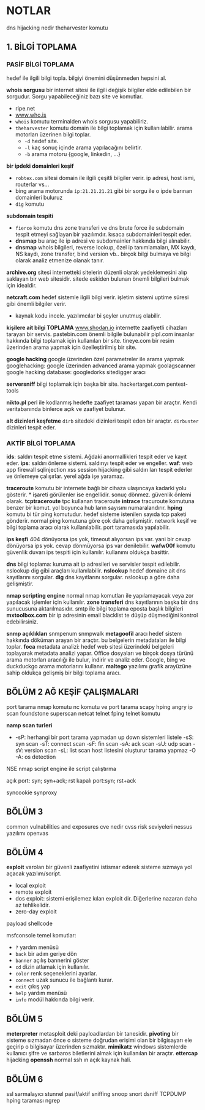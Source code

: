 # NOTLAR

dns hijacking nedir
theharvester komutu

## 1. BİLGİ TOPLAMA

### PASİF BİLGİ TOPLAMA
hedef ile ilgili bilgi topla. bilgiyi önemini düşünmeden hepsini al.

__whois sorgusu__ bir internet sitesi ile ilgili değişik bilgiler elde edilebilen bir sorgudur. Sorgu yapabileceğiniz bazı site ve komutlar.
* ripe.net
* www.who.is
* `whois` komutu terminalden whois sorgusu yapabiliriz.
* `theharvester` komutu domain ile bilgi toplamak için kullanılabilir. arama motorları üzerinen bilgi toplar.
    * `-d` hedef site.
    * `-l` kaç sonuç içinde arama yapılacağını belirtir.
    * `-b` arama motoru {google, linkedin, ...}

__bir ipdeki domainleri keşif__
* `robtex.com` sitesi domain ile ilgili çeşitli bilgiler verir. ip adresi, host ismi, routerlar vs...
* bing arama motorunda `ip:21.21.21.21` gibi bir sorgu ile o ipde barınan domainleri buluruz
* `dig` komutu

__subdomain tespiti__
* `fierce` komutu dns zone transferi ve dns brute force ile subdomain tespit etmeyi sağlayan bir yazılımdır. kısaca subdomainleri tespit eder.
* __dnsmap__ bu araç ile ip adresi ve subdomainler hakkında bilgi alınabilir.
* __dnsmap__ whois bilgileri, reverse lookup, özel ip tanımlamaları, MX kaydı, NS kaydı, zone transfer, bind version vb.. birçok bilgi bulmaya ve bilgi olarak analiz etmenize olanak tanır.

__archive.org__ sitesi internetteki sitelerin düzenli olarak yedeklemesini alıp saklayan bir web sitesidir. sitede eskiden bulunan önemli bilgileri bulmak için idealdir.

__netcraft.com__ hedef sistemle ilgili bilgi verir. işletim sistemi uptime süresi gibi önemli bilgiler verir.

* kaynak kodu incele. yazılımcılar bi şeyler unutmuş olabilir.

__kişilere ait bilgi TOPLAMA__
www.shodan.io internette zaafiyetli cihazları tarayan bir servis.
pastebin.com önemli bilgile bulunabilir
pipl.com insanlar hakkında bilgi toplamak için kullanılan bir site.
tineye.com bir resim üzerinden arama yapmak için özelleştirilmiş bir site.


__google hacking__ google üzerinden özel parametreler ile arama yapmak
googlehacking: google üzerinden advanced arama yapmak
goolagscanner
google hacking database: googledorks
sitedigger aracı


__serversniff__ bilgi toplamak için başka bir site.
hackertarget.com
pentest-tools

__nikto.pl__ perl ile kodlanmış hedefte zaafiyet taraması yapan bir araçtır. Kendi veritabanında binlerce açık ve zaafiyet bulunur. 

__alt dizinleri keşfetme__
`dirb` sitedeki dizinleri tespit eden bir araçtır.
`dirbuster` dizinleri tespit eder.

### AKTİF BİLGİ TOPLAMA

__ids__: saldırı tespit etme sistemi. Ağdaki anormallikleri tespit eder ve kayıt eder.
__ips__: saldırı önleme sistemi. saldırıyı tespit eder ve engeller.
__waf__: web app firewall sqlinjection xss session hijacking gibi saldırı ları tespit ederler ve önlemeye çalışırlar. yerel ağda işe yaramaz.

__traceroute__ komutu bir internete bağlı bir cihaza ulaşıncaya kadarki yolu gösterir. * işareti görülenler ise engellidir. sonuç dönmez. güvenlik önlemi olarak.
__tcptraceroute__ tpc kullanan traceroute
__intrace__ tracuroute komutuna benzer bir komut. yol boyunca hub ların sayısını numaralandırır.
__hping__ komutu bi tür ping komutudur. hedef sisteme istenilen sayıda tcp paketi gönderir. normal ping komutuna göre çok daha gelişmiştir. network keşif  ve bilgi toplama aracı olarak kullanılabilir. port taramasıda yapılabilir.


__ips keşfi__ 404 dönüyorsa ips yok, timeout alıyorsan ips var. yani bir cevap dönüyorsa ips yok. cevap dönmüyorsa ips var denilebilir.
__wafw00f__ komutu güvenlik duvarı ips tespiti için kullanılır. kullanımı oldukça basittir.

__dns__ bilgi toplama: kuruma ait ip adresileri ve servisler tespit edilebilir. nslookup dig gibi araçları kullanılabilir.
__nslookup__ hedef domaine ait dns kayıtlarını sorgular.
__dig__ dns kayıtlarını sorgular. nslookup a göre daha gelişmiştir.

__nmap scripting engine__ normal nmap komutları ile yapılamayacak veya zor yapılacak işlemler için kullanılır.
__zone transferi__  dns kayıtlarının başka bir dns sunucusuna aktarılmasıdır.
smtp ile bilgi toplama
eposta başlık bilgileri
__mxtoolbox.com__ bir ip adresinin email blacklist te düşüp düşmediğini kontrol edebilirsiniz.

__snmp açıklıkları__
snmpenum
snmpwalk
__metagoofil__ aracı hedef sistem hakkında döküman arayan bir araçtır. bu belgelerin metadataları ile bilgi toplar.
__foca__ metadata analizi: hedef web sitesi üzerindeki belgeleri toplayarak metadata analizi yapar. Office dosyaları ve birçok dosya türünü arama motorları aracılığı ile bulur, indirir ve analiz eder. Google, bing ve duckduckgo arama motorlarını kullanır.
__maltego__ yazılımı grafik arayüzüne sahip oldukça gelişmiş bir bilgi toplama aracı.


## BÖLÜM 2 AĞ KEŞİF ÇALIŞMALARI

port tarama
nmap komutu
nc komutu ve port tarama
scapy hping
angry ip scan
foundstone superscan
netcat telnet
fping
telnet komutu

__namp scan turleri__
* -sP: herhangi bir port tarama yapmadan up down sistemleri listele
-sS: syn scan
-sT: connect scan
-sF: fin scan
-sA: ack scan
-sU: udp scan
-sV: version scan
-sL: list scan host listesini oluşturur tarama yapmaz
-O -A: os detection

NSE nmap script engine ile script çalıştırma

açık port: syn; syn+ack; rst
kapalı port:syn; rst+ack

syncookie
synproxy

## BÖLÜM 3

common vulnabilities and exposures
cve nedir
cvss risk seviyeleri
nessus yazılımı
openvas

## BÖLÜM 4

__exploit__ varolan bir güvenli zaafiyetini istismar ederek sisteme sızmaya yol açacak yazılım/script.
* local exploit
* remote exploit
* dos exploit: sistemi erişilemez kılan exploit dir. Diğerlerine nazaran daha az tehlikelidir.
* zero-day exploit

payload
shellcode

msfconsole temel komutlar:
* `?` yardım menüsü
* `back` bir adım geriye dön
* `banner` açılış bannerini göster
* `cd` dizin atlamak için kullanılır.
* `color` renk seçeneklerini ayarlar.
* `connect` uzak sunucu ile bağlantı kurar.
* `exit` çıkış yap
* `help` yardım menüsü
* `info` modül hakkında bilgi verir.

## BÖLÜM 5

__meterpreter__ metasploit deki payloadlardan bir tanesidir.
__pivoting__ bir sisteme sızmadan önce o sisteme doğrudan erişimi olan bir bilgisayarı ele geçirip o bilgisayar üzerinden sızmaktır.
__mimikatz__ windows sistemlerde kullanıcı şifre ve sarbaros biletlerini almak için kullanılan bir araçtır.
__ettercap__ 
hijacking
__openssh__ normal ssh ın açık kaynak hali.



## BÖLÜM 6

ssl sarmalayıcı
stunnel
pasif/aktif sniffing
snoop
snort
dsniff
TCPDUMP
hping taraması
ngrep
